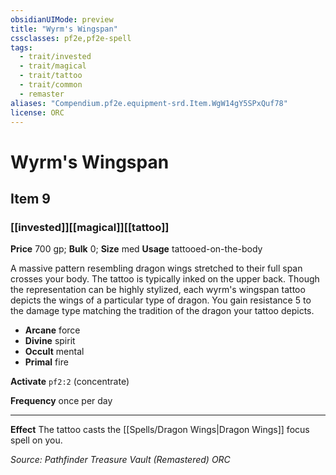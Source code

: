```yaml
---
obsidianUIMode: preview
title: "Wyrm's Wingspan"
cssclasses: pf2e,pf2e-spell
tags:
  - trait/invested
  - trait/magical
  - trait/tattoo
  - trait/common
  - remaster
aliases: "Compendium.pf2e.equipment-srd.Item.WgW14gY5SPxQuf78"
license: ORC
---
```

# Wyrm's Wingspan
## Item 9
### [[invested]][[magical]][[tattoo]]


**Price** 700 gp; 
**Bulk** 0; **Size** med
**Usage** tattooed-on-the-body

A massive pattern resembling dragon wings stretched to their full span crosses your body. The tattoo is typically inked on the upper back. Though the representation can be highly stylized, each wyrm's wingspan tattoo depicts the wings of a particular type of dragon. You gain resistance 5 to the damage type matching the tradition of the dragon your tattoo depicts.

*   **Arcane** force
*   **Divine** spirit
*   **Occult** mental
*   **Primal** fire

**Activate** `pf2:2` (concentrate)

**Frequency** once per day

* * *

**Effect** The tattoo casts the [[Spells/Dragon Wings|Dragon Wings]] focus spell on you.

*Source: Pathfinder Treasure Vault (Remastered)*
*ORC*